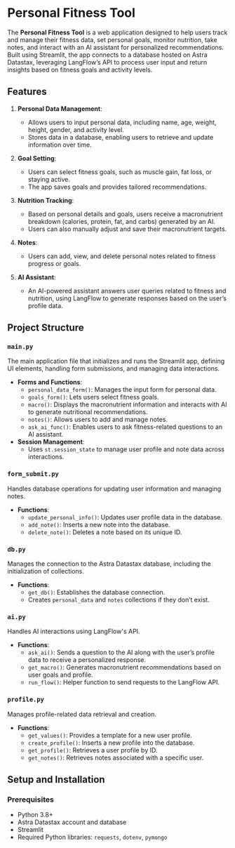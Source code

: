 # Personal Fitness Tool

The **Personal Fitness Tool** is a web application designed to help users track and manage their fitness data, set personal goals, monitor nutrition, take notes, and interact with an AI assistant for personalized recommendations. Built using Streamlit, the app connects to a database hosted on Astra Datastax, leveraging LangFlow’s API to process user input and return insights based on fitness goals and activity levels.

## Features

1. **Personal Data Management**:
   - Allows users to input personal data, including name, age, weight, height, gender, and activity level.
   - Stores data in a database, enabling users to retrieve and update information over time.

2. **Goal Setting**:
   - Users can select fitness goals, such as muscle gain, fat loss, or staying active.
   - The app saves goals and provides tailored recommendations.

3. **Nutrition Tracking**:
   - Based on personal details and goals, users receive a macronutrient breakdown (calories, protein, fat, and carbs) generated by an AI.
   - Users can also manually adjust and save their macronutrient targets.

4. **Notes**:
   - Users can add, view, and delete personal notes related to fitness progress or goals.

5. **AI Assistant**:
   - An AI-powered assistant answers user queries related to fitness and nutrition, using LangFlow to generate responses based on the user’s profile data.

## Project Structure

### `main.py`
The main application file that initializes and runs the Streamlit app, defining UI elements, handling form submissions, and managing data interactions.

- **Forms and Functions**:
  - `personal_data_form()`: Manages the input form for personal data.
  - `goals_form()`: Lets users select fitness goals.
  - `macro()`: Displays the macronutrient information and interacts with AI to generate nutritional recommendations.
  - `notes()`: Allows users to add and manage notes.
  - `ask_ai_func()`: Enables users to ask fitness-related questions to an AI assistant.
- **Session Management**:
  - Uses `st.session_state` to manage user profile and note data across interactions.

### `form_submit.py`
Handles database operations for updating user information and managing notes.

- **Functions**:
  - `update_personal_info()`: Updates user profile data in the database.
  - `add_note()`: Inserts a new note into the database.
  - `delete_note()`: Deletes a note based on its unique ID.

### `db.py`
Manages the connection to the Astra Datastax database, including the initialization of collections.

- **Functions**:
  - `get_db()`: Establishes the database connection.
  - Creates `personal_data` and `notes` collections if they don’t exist.

### `ai.py`
Handles AI interactions using LangFlow's API.

- **Functions**:
  - `ask_ai()`: Sends a question to the AI along with the user’s profile data to receive a personalized response.
  - `get_macro()`: Generates macronutrient recommendations based on user goals and profile.
  - `run_flow()`: Helper function to send requests to the LangFlow API.

### `profile.py`
Manages profile-related data retrieval and creation.

- **Functions**:
  - `get_values()`: Provides a template for a new user profile.
  - `create_profile()`: Inserts a new profile into the database.
  - `get_profile()`: Retrieves a user profile by ID.
  - `get_notes()`: Retrieves notes associated with a specific user.

## Setup and Installation

### Prerequisites
- Python 3.8+
- Astra Datastax account and database
- Streamlit
- Required Python libraries: `requests`, `dotenv`, `pymongo`
